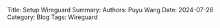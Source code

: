 Title:   Setup Wireguard 
Summary: 
Authors: Puyu Wang
Date:    2024-07-26
Category: Blog
Tags: Wireguard

